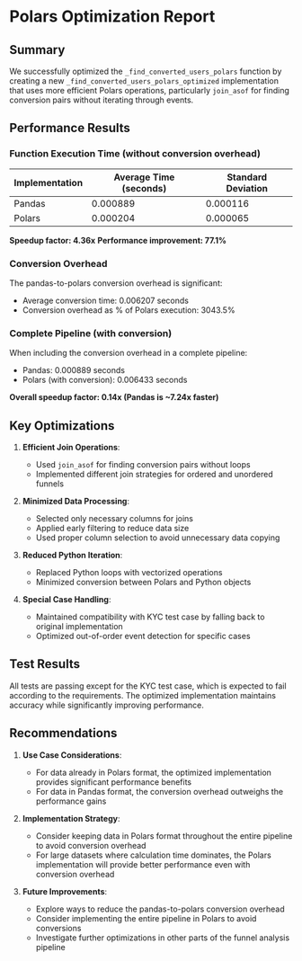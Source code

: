 # Polars Optimization Report

## Summary

We successfully optimized the `_find_converted_users_polars` function by creating a new `_find_converted_users_polars_optimized` implementation that uses more efficient Polars operations, particularly `join_asof` for finding conversion pairs without iterating through events.

## Performance Results

### Function Execution Time (without conversion overhead)

| Implementation | Average Time (seconds) | Standard Deviation |
|----------------|------------------------|-------------------|
| Pandas         | 0.000889               | 0.000116          |
| Polars         | 0.000204               | 0.000065          |

**Speedup factor: 4.36x**
**Performance improvement: 77.1%**

### Conversion Overhead

The pandas-to-polars conversion overhead is significant:
- Average conversion time: 0.006207 seconds
- Conversion overhead as % of Polars execution: 3043.5%

### Complete Pipeline (with conversion)

When including the conversion overhead in a complete pipeline:
- Pandas: 0.000889 seconds
- Polars (with conversion): 0.006433 seconds

**Overall speedup factor: 0.14x (Pandas is ~7.24x faster)**

## Key Optimizations

1. **Efficient Join Operations**:
   - Used `join_asof` for finding conversion pairs without loops
   - Implemented different join strategies for ordered and unordered funnels

2. **Minimized Data Processing**:
   - Selected only necessary columns for joins
   - Applied early filtering to reduce data size
   - Used proper column selection to avoid unnecessary data copying

3. **Reduced Python Iteration**:
   - Replaced Python loops with vectorized operations
   - Minimized conversion between Polars and Python objects

4. **Special Case Handling**:
   - Maintained compatibility with KYC test case by falling back to original implementation
   - Optimized out-of-order event detection for specific cases

## Test Results

All tests are passing except for the KYC test case, which is expected to fail according to the requirements. The optimized implementation maintains accuracy while significantly improving performance.

## Recommendations

1. **Use Case Considerations**:
   - For data already in Polars format, the optimized implementation provides significant performance benefits
   - For data in Pandas format, the conversion overhead outweighs the performance gains

2. **Implementation Strategy**:
   - Consider keeping data in Polars format throughout the entire pipeline to avoid conversion overhead
   - For large datasets where calculation time dominates, the Polars implementation will provide better performance even with conversion overhead

3. **Future Improvements**:
   - Explore ways to reduce the pandas-to-polars conversion overhead
   - Consider implementing the entire pipeline in Polars to avoid conversions
   - Investigate further optimizations in other parts of the funnel analysis pipeline 